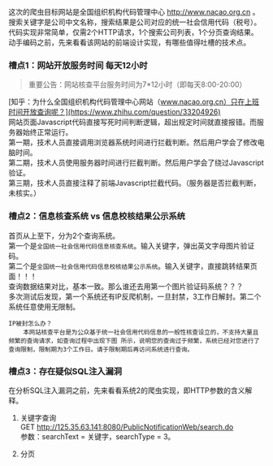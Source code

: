 这次的爬虫目标网站是全国组织机构代码管理中心 http://www.nacao.org.cn 。搜索关键字是公司中文名称，搜索结果是公司对应的统一社会信用代码（税号）。  
代码实现非常简单，仅需2个HTTP请求，1个搜索公司列表，1个分页查询结果。  
动手编码之前，先来看看该网站的前端设计实现，有哪些值得吐槽的技术点。  

### 槽点1：网站开放服务时间 每天12小时
>重要公告：网站核查平台服务时间为7*12小时（即每天8:00-20:00）

[知乎：为什么全国组织机构代码管理中心网站（www.nacao.org.cn）只在上班时间开放查询呢？](https://www.zhihu.com/question/33204926)  
网站页面Javascript代码直接写死时间判断逻辑，超出规定时间就直接报错。而服务器始终正常运行。  
第一期，技术人员直接调用浏览器系统时间进行拦截判断。然后用户学会了修改电脑时间。  
第二期，技术人员使用服务器时间进行拦截判断。然后用户学会了绕过Javascript验证。  
第三期，技术人员直接注释了前端Javascript拦截代码。（服务器是否拦截判断，未核实。）  

### 槽点2：信息核查系统 vs 信息校核结果公示系统
首页从上至下，分为2个查询系统。  
第一个是`全国统一社会信用代码信息核查系统`。输入关键字，弹出英文字母图片验证码。  
第二个是`全国统一社会信用代码信息校核结果公示系统`。输入关键字，直接跳转结果页面！！！  
查询数据结果对比，基本一致。那么谁还去用第一个图片验证码系统？？？  
多次测试后发现，第一个系统还有IP反爬机制，一旦封禁，3工作日解封。第二个系统任意使用无限制。  
```
IP被封怎么办？
    本网站核查平台是为公众基于统一社会信用代码信息的一般性核查设立的，不支持大量且频繁的查询请求，如查询过程中出现下图 所示，说明您的查询过于频繁，系统已经对您进行了查询限制，限制期为3个工作日。请于限制期后再访问系统进行查询。
```

### 槽点3：存在疑似SQL注入漏洞
在分析SQL注入漏洞之前，先来看看系统2的爬虫实现，即HTTP参数的含义解释。  
1. 关键字查询  
GET http://125.35.63.141:8080/PublicNotificationWeb/search.do  
参数：searchText = 关键字，searchType = 3。

2. 分页
